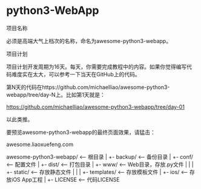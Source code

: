 # python3-WebApp


项目名称

必须是高端大气上档次的名称，命名为awesome-python3-webapp。

项目计划

项目计划开发周期为16天。每天，你需要完成教程中的内容。如果你觉得编写代码难度实在太大，可以参考一下当天在GitHub上的代码。

第N天的代码在https://github.com/michaelliao/awesome-python3-webapp/tree/day-N上。比如第1天就是：

https://github.com/michaelliao/awesome-python3-webapp/tree/day-01

以此类推。

要预览awesome-python3-webapp的最终页面效果，请猛击：

awesome.liaoxuefeng.com



awesome-python3-webapp/  <-- 根目录
|
+- backup/               <-- 备份目录
|
+- conf/                 <-- 配置文件
|
+- dist/                 <-- 打包目录
|
+- www/                  <-- Web目录，存放.py文件
|  |
|  +- static/            <-- 存放静态文件
|  |
|  +- templates/         <-- 存放模板文件
|
+- ios/                  <-- 存放iOS App工程
|
+- LICENSE               <-- 代码LICENSE